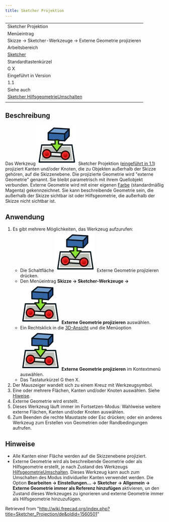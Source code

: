 ```yaml
---
title: Sketcher Projektion
---
```


|                                                                                                       |
| ----------------------------------------------------------------------------------------------------- |
| Sketcher Projektion                                                                                   |
| Menüeintrag                                                                                           |
| Skizze → Sketcher-Werkzeuge → Externe Geometrie projizieren                                           |
| Arbeitsbereich                                                                                        |
| [Sketcher](/Sketcher_Workbench/de "Sketcher Workbench/de")                                            |
| Standardtastenkürzel                                                                                  |
| G X                                                                                                   |
| Eingeführt in Version                                                                                 |
| 1.1                                                                                                   |
| Siehe auch                                                                                            |
| [Sketcher HilfsgeometrieUmschalten](/Sketcher_ToggleConstruction/de "Sketcher ToggleConstruction/de") |
|                                                                                                       |

## Beschreibung

Das Werkzeug ![](/src/assets/images/Sketcher_Projection.svg) Sketcher Projektion ([eingeführt in 1.1](/Release_notes_1.1/de "Release notes 1.1/de")) projiziert Kanten und/oder Knoten, die zu Objekten außerhalb der Skizze gehören, auf die Skizzenebene. Die projizierte Geometrie wird "externe Geometrie" genannt. Sie bleibt parametrisch mit ihrem Quellobjekt verbunden. Externe Geometrie wird mit einer eigenen [Farbe](/Sketcher_Preferences/de#Darstellung "Sketcher Preferences/de") (standardmäßig Magenta) gekennzeichnet. Sie kann beschreibende Geometrie sein, die außerhalb der Skizze sichtbar ist oder Hilfsgeometrie, die außerhalb der Skizze nicht sichtbar ist.

## Anwendung

1. Es gibt mehrere Möglichkeiten, das Werkzeug aufzurufen:
   - Die Schaltfläche ![](/src/assets/images/Sketcher_Projection.svg) Externe Geometrie projizieren drücken.
   - Den Menüeintrag **Skizze → Sketcher-Werkzeuge → ![](/src/assets/images/Sketcher_Projection.svg) Externe Geometrie projizieren** auswählen.
   - Ein Rechtsklick in die [3D-Ansicht](/3D_view/de "3D view/de") und die Menüoption **![](/src/assets/images/Sketcher_Projection.svg) Externe Geometrie projizieren** im Kontextmenü auswählen.
   - Das Tastaturkürzel G then X.
2. Der Mauszeiger wandelt sich zu einem Kreuz mit Werkzeugsymbol.
3. Eine oder mehrere Flächen, Kanten und/oder Knoten auswählen. Siehe [Hiweise](#Hinweise).
4. Externe Geometrie wird erstellt.
5. Dieses Werkzeug läuft immer im Fortsetzen-Modus: Wahlweise weitere externe Flächen, Kanten und/oder Knoten auswählen.
6. Zum Beenden die rechte Maustaste oder Esc drücken; oder ein anderes Werkzeug zum Erstellen von Geometrien oder Randbedingungen aufrufen.

## Hinweise

- Alle Kanten einer Fläche werden auf die Skizzenebene projiziert.
- Externe Geometrie wird als beschreibende Geometrie oder als Hilfsgeometrie erstellt, je nach Zustand des Werkzeugs [HilfsgeometrieUmschalten](/Sketcher_ToggleConstruction/de "Sketcher ToggleConstruction/de"). Dieses Werkzeug kann auch zum Umschalten des Modus individueller Kanten verwendet werden. Die Option **Bearbeiten → Einstellungen... → Sketcher → Allgemein → Externe Geometrie immer als Referenz hinzufügen** aktivieren, un den Zustand dieses Werkzeuges zu ignorieren und externe Geometrie immer als Hilfsgeometrie hinzuzufügen.

Retrieved from "<http://wiki.freecad.org/index.php?title=Sketcher_Projection/de&oldid=1560501>"
